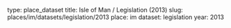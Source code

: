 type: place_dataset
title: Isle of Man / Legislation (2013)
slug: places/im/datasets/legislation/2013
place: im
dataset: legislation
year: 2013
